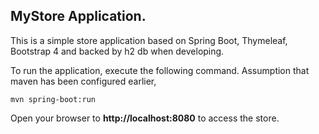 ## MyStore Application.

This is a simple store application based on Spring Boot, Thymeleaf, Bootstrap 4 and backed by h2 db when developing. 

To run the application, execute the following command. Assumption that maven has been configured earlier,

```
mvn spring-boot:run

```

Open your browser to __http://localhost:8080__ to access the store.